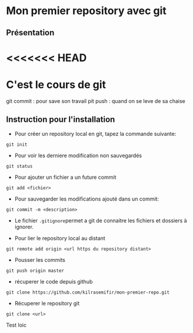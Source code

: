 # Mon premier repository avec git

## Présentation

# <<<<<<< HEAD

# C'est le cours de git
git commit : pour save son travail
pit push : quand on se leve de sa chaise

## Instruction pour l'installation

- Pour créer un repository local en git, tapez la commande suivante:

```shell
git init
```

- Pour voir les derniere modification non sauvegardés

```shell
git status
```

- Pour ajouter un fichier a un future commit

```shell
git add <fichier>
```

- Pour sauvegarder les modifications ajouté dans un commit:

```shell
git commit -m <description>
```

- Le fichier `.gitignore`permet a git de connaitre les fichiers et dossiers à ignorer.

- Pour lier le repository local au distant

```shell
git remote add origin <url https du repository distant>
```

- Pousser les commits

```shell
git push origin master
```


* récuperer le code depuis github
```shell
git clone https://github.com/kilrasemifir/mon-premier-repo.git
```


- Récuperer le repository git

```shell
git clone <url>
```

Test loic
